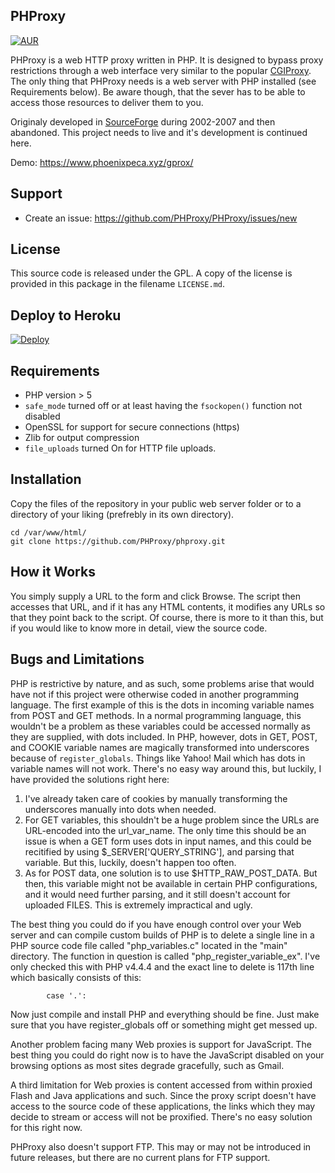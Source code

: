 ## PHProxy
[![AUR](https://img.shields.io/badge/style-GPL--3.0-blue.svg?style=flat&label=License)](https://github.com/azetrix/ShortLink/blob/master/LICENSE)

PHProxy is a web HTTP proxy written in PHP. It is designed to bypass proxy restrictions through a web interface very similar to the popular [CGIProxy](http://www.jmarshall.com/tools/cgiproxy/). The only thing that PHProxy needs is a web server with PHP installed (see Requirements below). Be aware though, that the sever has to be able to access those resources to deliver them to you.

Originaly developed in [SourceForge](http://www.sourceforge.net/projects/poxy/) during 2002-2007 and then abandoned. This project needs to live and it's development is continued here.

Demo: https://www.phoenixpeca.xyz/gprox/

## Support

 * Create an issue: https://github.com/PHProxy/PHProxy/issues/new

## License

This source code is released under the GPL.
A copy of the license is provided in this package in the filename `LICENSE.md`.

## Deploy to Heroku
[![Deploy](https://www.herokucdn.com/deploy/button.png)](https://dashboard.heroku.com/new?template=https://github.com/DanyTPG/phproxy/tree/heroku)

## Requirements

 * PHP version > 5
 * `safe_mode` turned off or at least having the `fsockopen()` function not disabled
 * OpenSSL for support for secure connections (https)
 * Zlib for output compression
 * `file_uploads` turned On for HTTP file uploads.

## Installation

Copy the files of the repository in your public web server folder or to a
directory of your liking (prefrebly in its own directory).

```
cd /var/www/html/
git clone https://github.com/PHProxy/phproxy.git
```

## How it Works

You simply supply a URL to the form and click Browse. The script then 
accesses that URL, and if it has any HTML contents, it modifies 
any URLs so that they point back to the script. Of course, there is more
to it than this, but if you would like to know more in
detail, view the source code.

## Bugs and Limitations

PHP is restrictive by nature, and as such, some problems arise that 
would have not if this project were otherwise coded in another programming
language. The first example of this is the dots in incoming variable names 
from POST and GET methods. In a normal programming language, this wouldn't be
a problem as these variables could be accessed normally as they are 
supplied, with dots included. In PHP, however, dots in GET, POST, and
COOKIE variable names are magically transformed into underscores
because of `register_globals`. Things like Yahoo! Mail which has dots
in variable names will not work. There's no easy way around this, but
luckily, I have provided the solutions right here:

  1. I've already taken care of cookies by manually transforming
     the underscores manually into dots when needed.
  2. For GET variables, this shouldn't be a huge problem since the URLs
     are URL-encoded into the url_var_name. The only time this should be
     an issue is when a GET form uses dots in input names, and this could
     be recitified by using $_SERVER['QUERY_STRING'], and parsing that
     variable. But this, luckily, doesn't happen too often.
  3. As for POST data, one solution is to use $HTTP_RAW_POST_DATA. But then,
     this variable might not be available in certain PHP configurations,
     and it would need further parsing, and it still doesn't account 
     for uploaded FILES. This is extremely impractical and ugly.

The best thing you could do if you have enough control over your Web server
and can compile custom builds of PHP is to delete a single line in a PHP source
code file called "php_variables.c" located in the "main" directory.
The function in question is called "php_register_variable_ex". I've only checked
this with PHP v4.4.4 and the exact line to delete is 117th line which basically
consists of this:

			case '.':

Now just compile and install PHP and everything should be fine. Just make
sure that you have register_globals off or something might get messed up.

Another problem facing many Web proxies is support for JavaScript.
The best thing you could do right now is to have the JavaScript
disabled on your browsing options as most sites degrade gracefully,
such as Gmail.

A third limitation for Web proxies is content accessed from within proxied
Flash and Java applications and such. Since the proxy script doesn't have access
to the source code of these applications, the links which they may decide
to stream or access will not be proxified. There's no easy solution for this
right now.

PHProxy also doesn't support FTP. This may or may not be introduced 
in future releases, but there are no current plans for FTP support.

